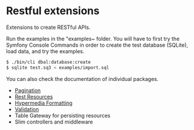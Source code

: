 # Restful extensions

Extensions to create RESTful APIs.

Run the examples in the "examples~ folder. You will have to first try the Symfony Console Commands
in order to create the test database (SQLite), load data, and try the examples.

```bash
$ ./bin/cli dbal:database:create
$ sqlite test.sq3 < examples/import.sql
```

You can also check the documentation of individual packages.

* [Pagination](https://github.com/ComPHPPuebla/restful-extensions/blob/docs_examples/src/ComPHPPuebla/Paginator/README.md)
* [Rest Resources](https://github.com/ComPHPPuebla/restful-extensions/blob/docs_examples/src/ComPHPPuebla/Rest/README.md)
* [Hypermedia Formatting](https://github.com/ComPHPPuebla/restful-extensions/blob/docs_examples/src/ComPHPPuebla/Hypermedia/README.md)
* [Validation](https://github.com/ComPHPPuebla/restful-extensions/blob/docs_examples/src/ComPHPPuebla/Validator/README.md)
* Table Gateway for persisting resources
* Slim controllers and middleware
